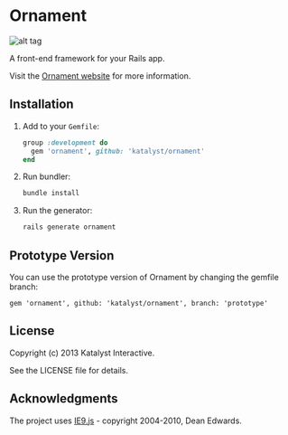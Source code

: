 Ornament
========

![alt tag](https://raw.github.com/chris-teague/ornament/boarnament.jpg)

A front-end framework for your Rails app.

Visit the [Ornament website](http://ornament.katalyst.com.au/) for more information.

Installation
------------

1.  Add to your `Gemfile`:

    ```ruby
    group :development do
      gem 'ornament', github: 'katalyst/ornament'
    end
    ```

1.  Run bundler:

    ```bash
    bundle install
    ```

1.  Run the generator:

    ```bash
    rails generate ornament
    ```

Prototype Version
-----------------

You can use the prototype version of Ornament by changing the gemfile branch:

```
gem 'ornament', github: 'katalyst/ornament', branch: 'prototype'
```

License
-------

Copyright (c) 2013 Katalyst Interactive.

See the LICENSE file for details.

Acknowledgments
---------------

The project uses [IE9.js](http://code.google.com/p/ie7-js/) - copyright 2004-2010, Dean Edwards.
